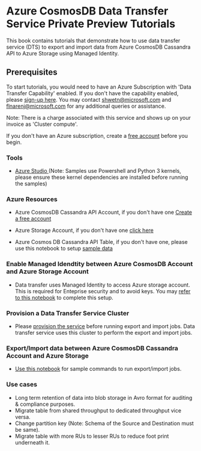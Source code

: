 # Azure CosmosDB Data Transfer Service Private Preview Tutorials

This book contains tutorials that demonstrate how to use data transfer service (DTS) to export and import data from Azure CosmosDB Cassandra API to Azure Storage using Managed Identity.

## **Prerequisites**

To start tutorials, you would need to have an Azure Subscription with 'Data Transfer Capability' enabled.
If you don't have the capability enabled, please [sign-up here](https://forms.office.com/r/Hv0pwdn3iz).
You may contact shwetn@microsoft.com and flnarenj@microsoft.com for any additional queries or assistance.

Note: There is a charge associated with this service and shows up on your invoice as 'Cluster compute'.

If you don't have an Azure subscription, create a <a href="https://azure.microsoft.com/free/?WT.mc_id=A261C142F" data-linktype="external">free account</a> before you begin.</p>

### **Tools**

- <a href="https://docs.microsoft.com/en-us/sql/azure-data-studio/download-azure-data-studio?view=sql-server-ver15" data-linktype="external"> Azure Studio </a> (Note: Samples use Powershell and Python 3 kernels, please ensure these kernel dependencies are installed before running the samples)

### **Azure Resources**

- Azure CosmosDB Cassandra API Account, if you don't have one <a href="https://docs.microsoft.com/en-us/azure/cosmos-db/free-tier" data-linktype="external"> Create a free account </a>

- Azure Storage Account, if you don't have one <a href="https://docs.microsoft.com/en-us/azure/storage/common/storage-account-create?tabs=azure-portal" data-linktype="external"> click here </a>

- Azure Cosmos DB Cassandra API Table, if you don't have one, please use this notebook to setup [sample data](tutorials/cassandra-sample-data-setup.ipynb)

### **Enable Managed Idendtity between Azure CosmosDB Account and Azure Storage Account**

- Data transfer uses Managed Identity to access Azure storage account. This is required for Enteprise security and to avoid keys. You may [refer to this notebook](tutorials/managed-identity.ipynb) to complete this setup.

### **Provision a Data Transfer Service Cluster**

- Please [provision the service](tutorials/provision-data-transfer-service.ipynb) before running export and import jobs. Data transfer service uses this cluster to perform the export and import jobs.

### **Export/Import data between Azure CosmosDB Cassandra Account and Azure Storage**

- [Use this notebook](tutorials/export-import-sample.ipynb) for sample commands to run export/import jobs.

### **Use cases**

- Long term retention of data into blob storage in Avro format for auditing & compliance purposes.
- Migrate table from shared throughput to dedicated throughput vice versa.
- Change partition key (Note: Schema of the Source and Destination must be same).
- Migrate table with more RUs to lesser RUs to reduce foot print underneath it.
